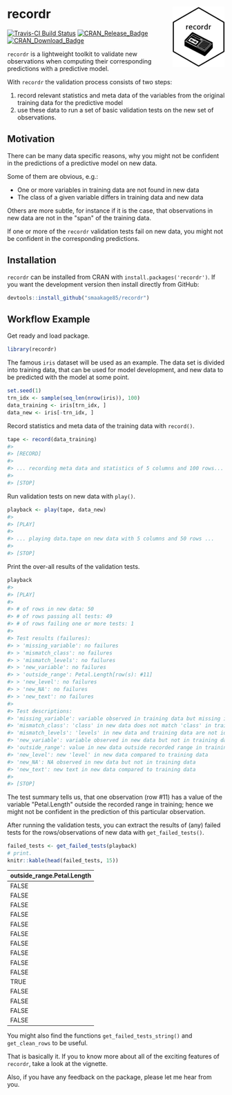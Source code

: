 
<!-- README.md is generated from README.Rmd. Please edit that file -->
recordr <img src="man/figures/logo.png" align="right" height=140/>
==================================================================

[![Travis-CI Build Status](https://travis-ci.org/smaakage85/customsteps.svg?branch=master)](https://travis-ci.org/smaakage85/recordr) [![CRAN\_Release\_Badge](http://www.r-pkg.org/badges/version-ago/modelgrid)](https://CRAN.R-project.org/package=recordr) [![CRAN\_Download\_Badge](http://cranlogs.r-pkg.org/badges/modelgrid)](https://CRAN.R-project.org/package=recordr)

`recordr` is a lightweight toolkit to validate new observations when computing their corresponding predictions with a predictive model.

With `recordr` the validation process consists of two steps:

1.  record relevant statistics and meta data of the variables from the original training data for the predictive model
2.  use these data to run a set of basic validation tests on the new set of observations.

Motivation
----------

There can be many data specific reasons, why you might not be confident in the predictions of a predictive model on new data.

Some of them are obvious, e.g.:

-   One or more variables in training data are not found in new data
-   The class of a given variable differs in training data and new data

Others are more subtle, for instance if it is the case, that observations in new data are not in the "span" of the training data.

If one or more of the `recordr` validation tests fail on new data, you might not be confident in the corresponding predictions.

Installation
------------

`recordr` can be installed from CRAN with `install.packages('recordr')`. If you want the development version then install directly from GitHub:

``` r
devtools::install_github("smaakage85/recordr")
```

Workflow Example
----------------

Get ready and load package.

``` r
library(recordr)
```

The famous `iris` dataset will be used as an example. The data set is divided into training data, that can be used for model development, and new data to be predicted with the model at some point.

``` r
set.seed(1)
trn_idx <- sample(seq_len(nrow(iris)), 100)
data_training <- iris[trn_idx, ]
data_new <- iris[-trn_idx, ]
```

Record statistics and meta data of the training data with `record()`.

``` r
tape <- record(data_training)
#> 
#> [RECORD]
#> 
#> ... recording meta data and statistics of 5 columns and 100 rows... 
#> 
#> [STOP]
```

Run validation tests on new data with `play()`.

``` r
playback <- play(tape, data_new)
#> 
#> [PLAY]
#> 
#> ... playing data.tape on new data with 5 columns and 50 rows ...
#> 
#> [STOP]
```

Print the over-all results of the validation tests.

``` r
playback
#> 
#> [PLAY]
#> 
#> # of rows in new data: 50
#> # of rows passing all tests: 49
#> # of rows failing one or more tests: 1
#> 
#> Test results (failures):
#> > 'missing_variable': no failures
#> > 'mismatch_class': no failures
#> > 'mismatch_levels': no failures
#> > 'new_variable': no failures
#> > 'outside_range': Petal.Length[row(s): #11]
#> > 'new_level': no failures
#> > 'new_NA': no failures
#> > 'new_text': no failures
#> 
#> Test descriptions:
#> 'missing_variable': variable observed in training data but missing in new data
#> 'mismatch_class': 'class' in new data does not match 'class' in training data
#> 'mismatch_levels': 'levels' in new data and training data are not identical
#> 'new_variable': variable observed in new data but not in training data
#> 'outside_range': value in new data outside recorded range in training data
#> 'new_level': new 'level' in new data compared to training data
#> 'new_NA': NA observed in new data but not in training data
#> 'new_text': new text in new data compared to training data
#> 
#> [STOP]
```

The test summary tells us, that one observation (row \#11) has a value of the variable "Petal.Length" outside the recorded range in training; hence we might not be confident in the prediction of this particular observation.

After running the validation tests, you can extract the results of (any) failed tests for the rows/observations of new data with `get_failed_tests()`.

``` r
failed_tests <- get_failed_tests(playback)
# print.
knitr::kable(head(failed_tests, 15))
```

| outside\_range.Petal.Length |
|:----------------------------|
| FALSE                       |
| FALSE                       |
| FALSE                       |
| FALSE                       |
| FALSE                       |
| FALSE                       |
| FALSE                       |
| FALSE                       |
| FALSE                       |
| FALSE                       |
| TRUE                        |
| FALSE                       |
| FALSE                       |
| FALSE                       |
| FALSE                       |

You might also find the functions `get_failed_tests_string()` and `get_clean_rows` to be useful.

That is basically it. If you to know more about all of the exciting features of `recordr`, take a look at the vignette.

Also, if you have any feedback on the package, please let me hear from you.

